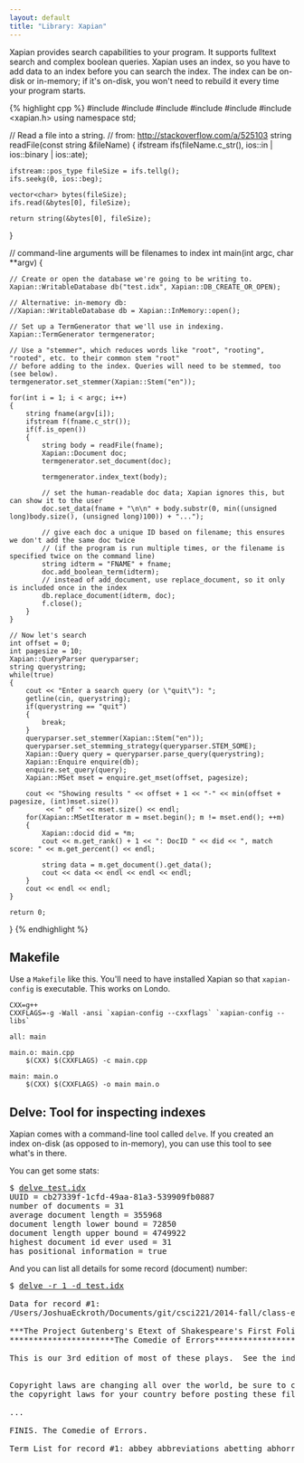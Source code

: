 ```yaml
---
layout: default
title: "Library: Xapian"
---
```


Xapian provides search capabilities to your program. It supports fulltext search and complex boolean queries. Xapian uses an index, so you have to add data to an index before you can search the index. The index can be on-disk or in-memory; if it's on-disk, you won't need to rebuild it every time your program starts.

{% highlight cpp %}
#include <iostream>
#include <iomanip>
#include <fstream>
#include <sstream>
#include <algorithm>
#include <xapian.h>
using namespace std;

// Read a file into a string.
// from: http://stackoverflow.com/a/525103
string readFile(const string &fileName)
{
    ifstream ifs(fileName.c_str(), ios::in | ios::binary | ios::ate);

    ifstream::pos_type fileSize = ifs.tellg();
    ifs.seekg(0, ios::beg);

    vector<char> bytes(fileSize);
    ifs.read(&bytes[0], fileSize);

    return string(&bytes[0], fileSize);
}

// command-line arguments will be filenames to index
int main(int argc, char **argv) {

    // Create or open the database we're going to be writing to.
    Xapian::WritableDatabase db("test.idx", Xapian::DB_CREATE_OR_OPEN);

    // Alternative: in-memory db:
    //Xapian::WritableDatabase db = Xapian::InMemory::open();

    // Set up a TermGenerator that we'll use in indexing.
    Xapian::TermGenerator termgenerator;

    // Use a "stemmer", which reduces words like "root", "rooting", "rooted", etc. to their common stem "root"
    // before adding to the index. Queries will need to be stemmed, too (see below).
    termgenerator.set_stemmer(Xapian::Stem("en"));

    for(int i = 1; i < argc; i++)
    {
        string fname(argv[i]);
        ifstream f(fname.c_str());
        if(f.is_open())
        {
            string body = readFile(fname);
            Xapian::Document doc;
            termgenerator.set_document(doc);

            termgenerator.index_text(body);

            // set the human-readable doc data; Xapian ignores this, but can show it to the user
            doc.set_data(fname + "\n\n" + body.substr(0, min((unsigned long)body.size(), (unsigned long)100)) + "...");

            // give each doc a unique ID based on filename; this ensures we don't add the same doc twice
            // (if the program is run multiple times, or the filename is specified twice on the command line)
            string idterm = "FNAME" + fname;
            doc.add_boolean_term(idterm);
            // instead of add_document, use replace_document, so it only is included once in the index
            db.replace_document(idterm, doc);
            f.close();
        }
    }

    // Now let's search
    int offset = 0;
    int pagesize = 10;
    Xapian::QueryParser queryparser;
    string querystring;
    while(true)
    {
        cout << "Enter a search query (or \"quit\"): ";
        getline(cin, querystring);
        if(querystring == "quit")
        {
            break;
        }
        queryparser.set_stemmer(Xapian::Stem("en"));
        queryparser.set_stemming_strategy(queryparser.STEM_SOME);
        Xapian::Query query = queryparser.parse_query(querystring);
        Xapian::Enquire enquire(db);
        enquire.set_query(query);
        Xapian::MSet mset = enquire.get_mset(offset, pagesize);

        cout << "Showing results " << offset + 1 << "-" << min(offset + pagesize, (int)mset.size())
             << " of " << mset.size() << endl;
        for(Xapian::MSetIterator m = mset.begin(); m != mset.end(); ++m)
        {
            Xapian::docid did = *m;
            cout << m.get_rank() + 1 << ": DocID " << did << ", match score: " << m.get_percent() << endl;

            string data = m.get_document().get_data();
            cout << data << endl << endl << endl;
        }
        cout << endl << endl;
    }

    return 0;
}
{% endhighlight %}

## Makefile

Use a `Makefile` like this. You'll need to have installed Xapian so that `xapian-config` is executable. This works on Londo.

```
CXX=g++
CXXFLAGS=-g -Wall -ansi `xapian-config --cxxflags` `xapian-config --libs`

all: main

main.o: main.cpp
	$(CXX) $(CXXFLAGS) -c main.cpp

main: main.o
	$(CXX) $(CXXFLAGS) -o main main.o
```

## Delve: Tool for inspecting indexes

Xapian comes with a command-line tool called `delve`. If you created an index on-disk (as opposed to in-memory), you can use this tool to see what's in there.

You can get some stats:

<pre>
$ <u>delve test.idx</u>
UUID = cb27339f-1cfd-49aa-81a3-539909fb0887
number of documents = 31
average document length = 355968
document length lower bound = 72850
document length upper bound = 4749922
highest document id ever used = 31
has positional information = true
</pre>

And you can list all details for some record (document) number:

<pre>
$ <u>delve -r 1 -d test.idx</u>

Data for record #1:
/Users/JoshuaEckroth/Documents/git/csci221/2014-fall/class-examples/xapian/gutenberg/0ws0610.txt

***The Project Gutenberg's Etext of Shakespeare's First Folio***
**********************The Comedie of Errors*********************

This is our 3rd edition of most of these plays.  See the index.


Copyright laws are changing all over the world, be sure to check
the copyright laws for your country before posting these files!!

...

FINIS. The Comedie of Errors.

Term List for record #1: abbey abbreviations abetting abhorre abiect ...
</pre>
